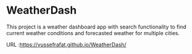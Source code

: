 # WeatherDash

This project is a weather dashboard app with search functionality to find current weather conditions and forecasted weather for multiple cities.

URL :https://yussefrafat.github.io/WeatherDash/
